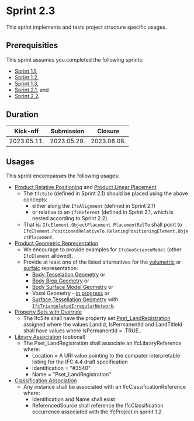 # Sprint 2.3

This sprint implements and tests project structure specific usages.


## Prerequisities

This sprint assumes you completed the following sprints:

- [Sprint 1.1](./sprint1_1.md),
- [Sprint 1.2](./sprint1_2.md),
- [Sprint 1.3](./sprint1_3.md),
- [Sprint 2.1](./sprint2_1.md), and
- [Sprint 2.2](./sprint2_2.md).


## Duration

| Kick-off    | Submission  | Closure     |
|-------------|-------------|-------------|
| 2023.05.11. | 2023.05.29. | 2023.06.08. |


## Usages

This sprint encompasses the following usages:

- [Product Relative Positioning](https://bsi-infraroom.github.io/IFC-Documentation-Tunnel/4_4_0_0/general/HTML/link/product-relative-positioning.htm) and [Product Linear Placement](https://bsi-infraroom.github.io/IFC-Documentation-Tunnel/4_4_0_0/general/HTML/link/product-linear-placement.htm)
    - The `IfcSite`  (defined in Sprint 2.1) should be placed using the above concepts:
        - either along the `IfcAlignment` (defined in Sprint 2.1) 
        - or relative to an `IfcReferent` (defined in Sprint 2.1, which is nested according to Sprint 2.2). 
    - That is: `IfcElement.ObjectPlacement.PlacementRelTo` shall point to `IfcElement.PositionedRelativeTo.RelatingPositioningElement.ObjectPlacement`.
- [Product Geometric Representation](https://bsi-infraroom.github.io/IFC-Documentation-Tunnel/4_4_0_0/general/HTML/link/product-geometric-representation.htm)
    - We encourage to provide examples for `IfcGeoScienceModel` (other `IfcElement` allowed).
    - Provide at least one of the listed alternatives for the [volumetric](https://bsi-infraroom.github.io/IFC-Documentation-Tunnel/4_4_0_0/general/HTML/link/body-geometry.htm) or [surfaic](https://bsi-infraroom.github.io/IFC-Documentation-Tunnel/4_4_0_0/general/HTML/link/surface-geometry.htm) representation:
        - [Body Tesselation Geometry](https://bsi-infraroom.github.io/IFC-Documentation-Tunnel/4_4_0_0/general/HTML/link/body-tessellation-geometry.htm) or
        - [Body Brep Geometry](https://bsi-infraroom.github.io/IFC-Documentation-Tunnel/4_4_0_0/general/HTML/link/body-brep-geometry.htm) or
        - [Body Surface Model Geometry](https://bsi-infraroom.github.io/IFC-Documentation-Tunnel/4_4_0_0/general/HTML/link/body-surfacemodel-geometry.htm) or
        - Voxel Geometry - [in progress](https://github.com/bSI-InfraRoom/IFC-Specification/issues/524) or
        - [Surface Tessellation Geometry](https://bsi-infraroom.github.io/IFC-Documentation-Tunnel/4_4_0_0/general/HTML/link/surface-tessellation-geometry.htm) with [`IfcTriangulatedIrregularNetwork`](https://bsi-infraroom.github.io/IFC-Documentation-Tunnel/4_4_0_0/general/HTML/link/ifctriangulatedirregularnetwork.htm).
- [Property Sets with Override](https://bsi-infraroom.github.io/IFC-Documentation-Tunnel/4_4_0_0/general/HTML/link/property-sets-with-override.htm)
    - The IfcSite shall have the property set [Pset_LandRegistration](https://bsi-infraroom.github.io/IFC-Documentation-Tunnel/4_4_0_0/general/HTML/link/pset_landregistration.htm) assigned where the values LandId, IsPermanentId and LandTitleId shall have values where IsPermanentId = .TRUE..
- [Library Association](https://bsi-infraroom.github.io/IFC-Documentation-Tunnel/4_4_0_0/general/HTML/link/library-association.htm) (optional)
    - The Pset_LandRegistration shall associate an IfcLibraryReference where:
      - Location = A URI value pointing to the computer interpretable listing for the IFC 4.4 draft specification
      - Identification = "#3540"
      - Name = "Pset_LandRegistration"
- [Classification Association](https://bsi-infraroom.github.io/IFC-Documentation-Tunnel/4_4_0_0/general/HTML/link/classification-association.htm)
    - Any instance shall be associated with an IfcClassificationReference where:
      - Identification and Name shall exist
      - ReferencedSource shall reference the IfcClassification occurrence associated with the IfcProject in sprint 1.2

